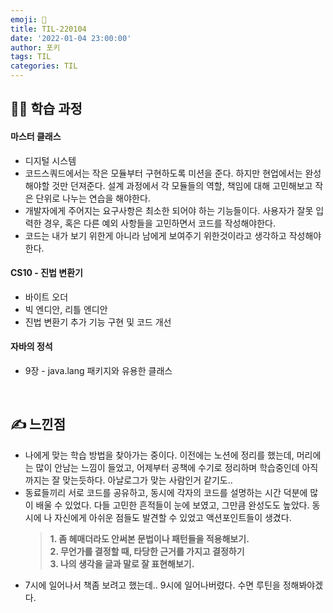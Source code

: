 ```yaml
---
emoji: 📝
title: TIL-220104
date: '2022-01-04 23:00:00'
author: 포키
tags: TIL
categories: TIL
---
```


## 👨‍💻 학습 과정

#### 마스터 클래스

- 디지털 시스템
- 코드스쿼드에서는 작은 모듈부터 구현하도록 미션을 준다. 하지만 현업에서는 완성해야할 것만 던져준다. 설계 과정에서 각 모듈들의 역할, 책임에 대해 고민해보고 작은 단위로 나누는 연습을 해야한다.
- 개발자에게 주어지는 요구사항은 최소한 되어야 하는 기능들이다. 사용자가 잘못 입력한 경우, 혹은 다른 예외 사항들을 고민하면서 코드를 작성해야한다.
- 코드는 내가 보기 위한게 아니라 남에게 보여주기 위한것이라고 생각하고 작성해야한다.

#### CS10 - 진법 변환기

- 바이트 오더
- 빅 엔디안, 리틀 엔디안
- 진법 변환기 추가 기능 구현 및 코드 개선

#### 자바의 정석

- 9장 - java.lang 패키지와 유용한 클래스

<br>

## ✍ 느낀점

- 나에게 맞는 학습 방법을 찾아가는 중이다. 이전에는 노션에 정리를 했는데, 머리에는 많이 안남는 느낌이 들었고, 어제부터 공책에 수기로 정리하며 학습중인데 아직까지는 잘 맞는듯하다. 아날로그가 맞는 사람인거 같기도..
- 동료들끼리 서로 코드를 공유하고, 동시에 각자의 코드를 설명하는 시간 덕분에 많이 배울 수 있었다. 다들 고민한 흔적들이 눈에 보였고, 그만큼 완성도도 높았다.
  동시에 나 자신에게 아쉬운 점들도 발견할 수 있었고 액션포인트들이 생겼다.
  > **1. 좀 헤매더라도 안써본 문법이나 패턴들을 적용해보기.**  
  > **2. 무언가를 결정할 때, 타당한 근거를 가지고 결정하기**  
  > **3. 나의 생각을 글과 말로 잘 표현해보기.**
- 7시에 일어나서 책좀 보려고 했는데.. 9시에 일어나버렸다. 수면 루틴을 정해봐야겠다.
